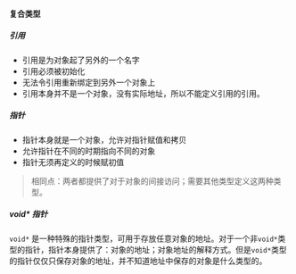 #### 复合类型

##### 引用

- 引用是为对象起了另外的一个名字
- 引用必须被初始化
- 无法令引用重新绑定到另外一个对象上
- 引用本身并不是一个对象，没有实际地址，所以不能定义引用的引用。

##### 指针

- 指针本身就是一个对象，允许对指针赋值和拷贝
- 允许指针在不同的时期指向不同的对象
- 指针无须再定义的时候赋初值

> 相同点：两者都提供了对于对象的间接访问；需要其他类型定义这两种类型。

##### void* 指针

`void*` 是一种特殊的指针类型，可用于存放任意对象的地址。对于一个非`void*`类型的指针，指针本身提供了：对象的地址；对象地址的解释方式。但是`void*`类型的指针仅仅只保存对象的地址，并不知道地址中保存的对象是什么类型的。